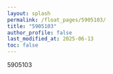 ```yaml
---
layout: splash
permalink: /float_pages/5905103/
title: "5905103"
author_profile: false
last_modified_at: 2025-06-13
toc: false
---
```

 
5905103
